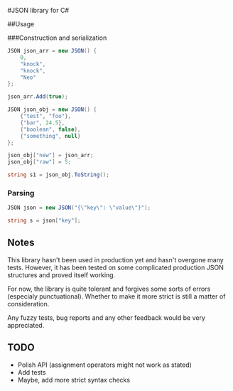 #JSON library for C#

##Usage

###Construction and serialization

```c#
JSON json_arr = new JSON() {
    0,
    "knock",
    "knock",
    "Neo"
};

json_arr.Add(true);

JSON json_obj = new JSON() {
    {"test", "foo"},
    {"bar", 24.5},
    {"boolean", false},
    {"something", null}
};

json_obj["new"] = json_arr;
json_obj["raw"] = 5;

string s1 = json_obj.ToString();
```

### Parsing

```c#
JSON json = new JSON("{\"key\": \"value\"}");

string s = json["key"];
```

## Notes

This library hasn't been used in production yet and hasn't overgone many tests. However, it has been tested on some complicated production JSON structures and proved itself working.

For now, the library is quite tolerant and forgives some sorts of errors (especialy punctuational). Whether to make it more strict is still a matter of consideration.

Any fuzzy tests, bug reports and any other feedback would be very appreciated.

## TODO

* Polish API (assignment operators might not work as stated)
* Add tests
* Maybe, add more strict syntax checks
